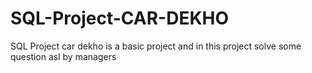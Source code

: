 # SQL-Project-CAR-DEKHO
SQL Project car dekho is a basic project
and in this project solve some question asl by managers
